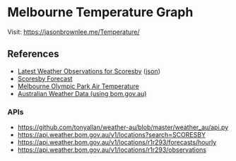 # Melbourne Temperature Graph

Visit: https://jasonbrownlee.me/Temperature/

## References

* [Latest Weather Observations for Scoresby](http://www.bom.gov.au/fwo/IDV60901/IDV60901.95867.html) ([json](http://www.bom.gov.au/fwo/IDV60901/IDV60901.95867.json))
* [Scoresby Forecast](http://www.bom.gov.au/vic/forecasts/scoresby.shtml)
* [Melbourne Olympic Park Air Temperature](http://www.baywx.com.au/melbtemp2.html)
* [Australian Weather Data (using bom.gov.au)](https://github.com/tonyallan/weather-au/tree/master)

### APIs

* https://github.com/tonyallan/weather-au/blob/master/weather_au/api.py
* https://api.weather.bom.gov.au/v1/locations?search=SCORESBY
* https://api.weather.bom.gov.au/v1/locations/r1r293/forecasts/hourly
* https://api.weather.bom.gov.au/v1/locations/r1r293/observations